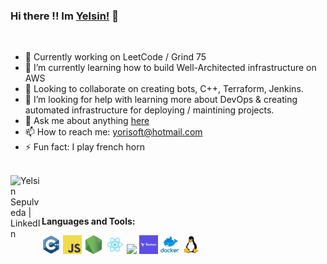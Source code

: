 ### Hi there !! Im [Yelsin!](https://github.com/Yorisoft) 👋

<br />

- 🔭 Currently working on LeetCode / Grind 75
- 🌱 I’m currently learning how to build Well-Architected infrastructure on AWS
- 👯 Looking to collaborate on creating bots, C++, Terraform, Jenkins. 
- 🤔 I’m looking for help with learning more about DevOps & creating automated infrastructure for deploying / maintining projects. 
- 💬 Ask me about anything [here](https://github.com/Yorisoft/Yorisoft/issues)
- 📫 How to reach me: yorisoft@hotmail.com
- ⚡ Fun fact: I play french horn

<br />

<a target="_blank" href="https://www.linkedin.com/in/yelsin-sepulveda-lara" >
  <img align="left" alt="Yelsin Sepulveda | LinkedIn" width="50px" src="https://cdn.freebiesupply.com/logos/large/2x/linkedin-icon-logo-png-transparent.png" />
</a>

<br />
<br />
<br />

**Languages and Tools:**  

<code><img height="30" src="https://raw.githubusercontent.com/github/explore/80688e429a7d4ef2fca1e82350fe8e3517d3494d/topics/cpp/cpp.png"></code>
<code><img height="30" src="https://raw.githubusercontent.com/github/explore/80688e429a7d4ef2fca1e82350fe8e3517d3494d/topics/javascript/javascript.png"></code>
<code><img height="30" src="https://raw.githubusercontent.com/github/explore/80688e429a7d4ef2fca1e82350fe8e3517d3494d/topics/nodejs/nodejs.png"></code> 
<code><img height="30" src="https://raw.githubusercontent.com/github/explore/80688e429a7d4ef2fca1e82350fe8e3517d3494d/topics/react/react.png"></code>
<code><img height="30" src="https://raw.githubusercontent.com/github/explore/80688e429a7d4ef2fca1e82350fe8e3517d3494d/topics/react/jenkins.png"></code>
<code><img height="30" src="https://raw.githubusercontent.com/github/explore/80688e429a7d4ef2fca1e82350fe8e3517d3494d/topics/terraform/terraform.png"></code>
<code><img height="30" src="https://raw.githubusercontent.com/github/explore/80688e429a7d4ef2fca1e82350fe8e3517d3494d/topics/docker/docker.png"></code>
<code><img height="30" src="https://raw.githubusercontent.com/github/explore/80688e429a7d4ef2fca1e82350fe8e3517d3494d/topics/linux/linux.png"></code>
